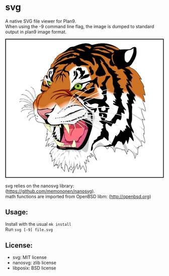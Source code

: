 svg
====
A native SVG file viewer for Plan9.  
When using the -9 command line flag, the image is dumped to standard output in plan9 image format.

![svg](screenshot.png)

svg relies on the nanosvg library: (https://github.com/memononen/nanosvg).  
math functions are imported from OpenBSD libm: (http://openbsd.org)

Usage:
------
Install with the usual ``mk install``  
Run ``svg [-9] file.svg``

License:
-----------
- svg: MIT license
- nanosvg: zlib license
- libposix: BSD license
